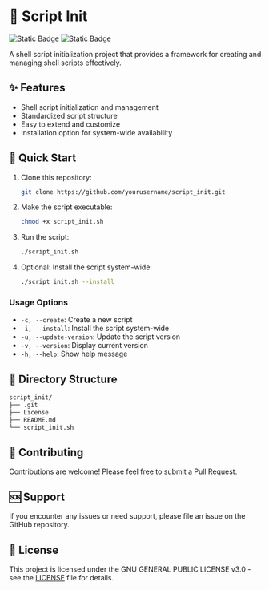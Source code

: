 # 💾 Script Init

[![Static Badge](https://img.shields.io/badge/Linux-white?style=flat&logo=linux&logoColor=white&logoSize=auto&labelColor=black)](https://www.linux.org/)
[![Static Badge](https://img.shields.io/badge/Bash-white?style=flat&logo=gnubash&logoColor=white&logoSize=auto&labelColor=black)](https://www.gnu.org/software/bash/)

A shell script initialization project that provides a framework for creating and managing shell scripts effectively.

## ✨ Features
- Shell script initialization and management
- Standardized script structure
- Easy to extend and customize
- Installation option for system-wide availability

## 🚀 Quick Start
1. Clone this repository:
   ```bash
   git clone https://github.com/yourusername/script_init.git
   ```

2. Make the script executable:
   ```bash
   chmod +x script_init.sh
   ```

3. Run the script:
   ```bash
   ./script_init.sh
   ```

4. Optional: Install the script system-wide:
   ```bash
   ./script_init.sh --install
   ```
### Usage Options
- `-c, --create`: Create a new script
- `-i, --install`: Install the script system-wide
- `-u, --update-version`: Update the script version
- `-v, --version`: Display current version
- `-h, --help`: Show help message

## 📝 Directory Structure
```bash
script_init/
├── .git
├── License
├── README.md
└── script_init.sh
```

## 🤝 Contributing

Contributions are welcome! Please feel free to submit a Pull Request.

## 🆘 Support

If you encounter any issues or need support, please file an issue on the GitHub repository.

## 📄 License

This project is licensed under the GNU GENERAL PUBLIC LICENSE v3.0 - see the [LICENSE](LICENSE) file for details.

